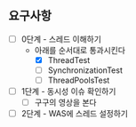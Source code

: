 ## 요구사항

- [ ] 0단계 - 스레드 이해하기
  - 아래를 순서대로 통과시킨다
    - [x] ThreadTest
    - [ ] SynchronizationTest
    - [ ] ThreadPoolsTest

- [ ] 1단계 - 동시성 이슈 확인하기
  - [ ] 구구의 영상을 본다

- [ ] 2단계 - WAS에 스레드 설정하기
